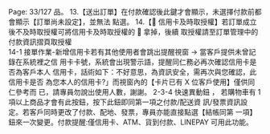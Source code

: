 Page: 33/127
品。 13.【送出訂單】在付款確認後此鍵才會顯示，未選擇付款前都會顯示【訂單尚未設定】，並無法
點選。 14.【 信用卡及時取授權】若訂單成立後不及時取授權可將信用卡及時取授權的  拿掉，後續
取授權請至訂單管理中的付款資訊摺頁取授權  
14-1 接單作業-新增信用卡若有其他使用者會跳出提醒視窗 → 當客戶提供未曾記錄在系統裡之信
用卡卡號，系統會出現警示語，提醒同仁務必再次確認信用卡是否為客戶本人
信用卡，話術如下：不好意思，為資訊安全，需再次與您確認，此信用卡是否
為您本人的信用卡?」而視窗內的【卡片已有 X 位客戶使用】僅供同仁參考而
已，請專員勿說出使用人數，謝謝。
2-3-4 快速異動鈕 ， 若購物車有 1 項以上商品才會有此按鈕，按下此鈕即同第一項之付款/配送資
訊/發票資訊設定。若客戶同時更改了付款、配地、發票，專員亦能直接點選【結帳同第
一項】鈕來一次變更。付款提醒:僅信用卡、ATM、貨到付款、LINEPAY 可用此功能。